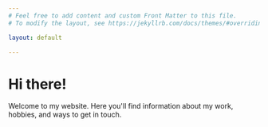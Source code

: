 ```yaml
---
# Feel free to add content and custom Front Matter to this file.
# To modify the layout, see https://jekyllrb.com/docs/themes/#overriding-theme-defaults

layout: default

---
```

<html lang="en">
<head>
    <meta charset="UTF-8">
    <meta name="viewport" content="width=device-width, initial-scale=1.0">
    <meta name="description" content="The official website of Lucas Zeiger, featuring projects, blog posts, and contact information.">
    <meta name="keywords" content="Lucas Zeiger, personal website, projects, blog, portfolio">
    <meta name="author" content="Lucas Zeiger">
    <title>Lucas Zeiger</title>
</head>
<body>
    <h1>Hi there!</h1>
		<p>Welcome to my website. Here you'll find information about my work, hobbies, and ways to get in touch.</p>
</body>
</html>
